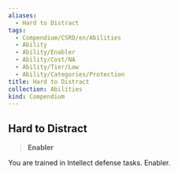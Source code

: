 ```yaml
---
aliases:
  - Hard to Distract
tags:
  - Compendium/CSRD/en/Abilities
  - Ability
  - Ability/Enabler
  - Ability/Cost/NA
  - Ability/Tier/Low
  - Ability/Categories/Protection
title: Hard to Distract
collection: Abilities
kind: Compendium
---
```

## Hard to Distract  
>**Enabler**
  
You are trained in Intellect defense tasks. Enabler.